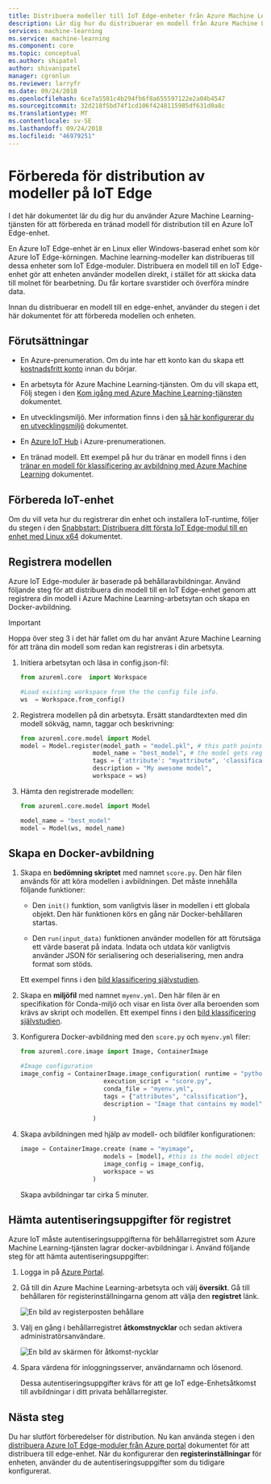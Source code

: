 ```yaml
---
title: Distribuera modeller till IoT Edge-enheter från Azure Machine Learning-tjänsten | Microsoft Docs
description: Lär dig hur du distribuerar en modell från Azure Machine Learning-tjänsten till Azure IoT Edge-enheter. Distribuera en modell till en edge-enhet kan du bedöma data på enheten i stället för att skicka det till molnet och väntar på ett svar.
services: machine-learning
ms.service: machine-learning
ms.component: core
ms.topic: conceptual
ms.author: shipatel
author: shivanipatel
manager: cgronlun
ms.reviewer: larryfr
ms.date: 09/24/2018
ms.openlocfilehash: 6ce7a5501c4b294fb6f8a655597122e2a04b4547
ms.sourcegitcommit: 32d218f5bd74f1cd106f4248115985df631d0a8c
ms.translationtype: MT
ms.contentlocale: sv-SE
ms.lasthandoff: 09/24/2018
ms.locfileid: "46979251"
---
```

# <a name="prepare-to-deploy-models-on-iot-edge"></a>Förbereda för distribution av modeller på IoT Edge

I det här dokumentet lär du dig hur du använder Azure Machine Learning-tjänsten för att förbereda en tränad modell för distribution till en Azure IoT Edge-enhet.

En Azure IoT Edge-enhet är en Linux eller Windows-baserad enhet som kör Azure IoT Edge-körningen. Machine learning-modeller kan distribueras till dessa enheter som IoT Edge-moduler. Distribuera en modell till en IoT Edge-enhet gör att enheten använder modellen direkt, i stället för att skicka data till molnet för bearbetning. Du får kortare svarstider och överföra mindre data.

Innan du distribuerar en modell till en edge-enhet, använder du stegen i det här dokumentet för att förbereda modellen och enheten.

## <a name="prerequisites"></a>Förutsättningar

* En Azure-prenumeration. Om du inte har ett konto kan du skapa ett [kostnadsfritt konto](https://azure.microsoft.com/free/?WT.mc_id=A261C142F) innan du börjar.

* En arbetsyta för Azure Machine Learning-tjänsten. Om du vill skapa ett, Följ stegen i den [Kom igång med Azure Machine Learning-tjänsten](quickstart-get-started.md) dokumentet.

* En utvecklingsmiljö. Mer information finns i den [så här konfigurerar du en utvecklingsmiljö](how-to-configure-environment.md) dokumentet.

* En [Azure IoT Hub](../../iot-hub/iot-hub-create-through-portal.md) i Azure-prenumerationen. 

* En tränad modell. Ett exempel på hur du tränar en modell finns i den [tränar en modell för klassificering av avbildning med Azure Machine Learning](tutorial-train-models-with-aml.md) dokumentet.

## <a name="prepare-the-iot-device"></a>Förbereda IoT-enhet

Om du vill veta hur du registrerar din enhet och installera IoT-runtime, följer du stegen i den [Snabbstart: Distribuera ditt första IoT Edge-modul till en enhet med Linux x64](../../iot-edge/quickstart-linux.md) dokumentet.

## <a name="register-the-model"></a>Registrera modellen

Azure IoT Edge-moduler är baserade på behållaravbildningar. Använd följande steg för att distribuera din modell till en IoT Edge-enhet genom att registrera din modell i Azure Machine Learning-arbetsytan och skapa en Docker-avbildning. 

> [!IMPORTANT]
> Hoppa över steg 3 i det här fallet om du har använt Azure Machine Learning för att träna din modell som redan kan registreras i din arbetsyta.

1. Initiera arbetsytan och läsa in config.json-fil:

    ```python
    from azureml.core  import Workspace

    #Load existing workspace from the the config file info.
    ws  = Workspace.from_config()
    ```    

1. Registrera modellen på din arbetsyta. Ersätt standardtexten med din modell sökväg, namn, taggar och beskrivning:

    ```python
    from azureml.core.model import Model
    model = Model.register(model_path = "model.pkl", # this path points to the local file
                        model_name = "best_model", # the model gets registered as this name
                        tags = {'attribute': "myattribute", 'classification': "myclassification"},
                        description = "My awesome model",
                        workspace = ws)
    ```    

1. Hämta den registrerade modellen: 

    ```python
    from azureml.core.model import Model

    model_name = "best_model"
    model = Model(ws, model_name)                     
    ```    

## <a name="create-a-docker-image"></a>Skapa en Docker-avbildning

1. Skapa en **bedömning skriptet** med namnet `score.py`. Den här filen används för att köra modellen i avbildningen. Det måste innehålla följande funktioner:

    * Den `init()` funktion, som vanligtvis läser in modellen i ett globala objekt. Den här funktionen körs en gång när Docker-behållaren startas. 

    * Den `run(input_data)` funktionen använder modellen för att förutsäga ett värde baserat på indata. Indata och utdata kör vanligtvis använder JSON för serialisering och deserialisering, men andra format som stöds.

    Ett exempel finns i den [bild klassificering självstudien](tutorial-deploy-models-with-aml.md#make-script).

1. Skapa en **miljöfil** med namnet `myenv.yml`. Den här filen är en specifikation för Conda-miljö och visar en lista över alla beroenden som krävs av skript och modellen. Ett exempel finns i den [bild klassificering självstudien](tutorial-deploy-models-with-aml.md#make-myenv).

1. Konfigurera Docker-avbildning med den `score.py` och `myenv.yml` filer:
    
    ```python
    from azureml.core.image import Image, ContainerImage
    
    #Image configuration
    image_config = ContainerImage.image_configuration( runtime = "python", 
                           execution_script = "score.py",
                           conda_file = "myenv.yml", 
                           tags = {"attributes", "calssification"},
                           description = "Image that contains my model",
                           
                        )
    ```    

1. Skapa avbildningen med hjälp av modell- och bildfiler konfigurationen:

    ```python
    image = ContainerImage.create (name = "myimage", 
                           models = [model], #this is the model object
                           image_config = image_config,
                           workspace = ws
                        )
    ```     

    Skapa avbildningar tar cirka 5 minuter.

## <a name="get-the-container-registry-credentials"></a>Hämta autentiseringsuppgifter för registret

Azure IoT måste autentiseringsuppgifterna för behållarregistret som Azure Machine Learning-tjänsten lagrar docker-avbildningar i. Använd följande steg för att hämta autentiseringsuppgifter:

1. Logga in på [Azure Portal](https://portal.azure.com/signin/index).

1. Gå till din Azure Machine Learning-arbetsyta och välj __översikt__. Gå till behållaren för registerinställningarna genom att välja den __registret__ länk.

    ![En bild av registerposten behållare](./media/how-to-deploy-to-iot/findregisteredcontainer.png)

1. Välj en gång i behållarregistret **åtkomstnycklar** och sedan aktivera administratörsanvändare.

    ![En bild av skärmen för åtkomst-nycklar](./media/how-to-deploy-to-iot/findaccesskey.png)

1. Spara värdena för inloggningsserver, användarnamn och lösenord. 

   Dessa autentiseringsuppgifter krävs för att ge IoT edge-Enhetsåtkomst till avbildningar i ditt privata behållarregister.

## <a name="next-steps"></a>Nästa steg

Du har slutfört förberedelser för distribution. Nu kan använda stegen i den [distribuera Azure IoT Edge-moduler från Azure portal](../../iot-edge/how-to-deploy-modules-portal.md) dokumentet för att distribuera till edge-enhet. När du konfigurerar den __registerinställningar__ för enheten, använder du de autentiseringsuppgifter som du tidigare konfigurerat.
